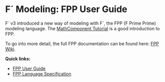 # F´ Modeling: FPP User Guide

F´ v3 introduced a new way of modeling with F´, the FPP (F Prime Prime) modeling language. The [MathComponent Tutorial](../tutorials/math-component.md) is a good introduction to FPP.

To go into more detail, the full FPP documentation can be found here: [FPP Wiki](https://github.com/fprime-community/fpp/wiki).

**Quick links:**

- [FPP User Guide](https://nasa.github.io/fpp/fpp-users-guide.html)
- [FPP Language Specification](https://nasa.github.io/fpp/fpp-spec.html)
